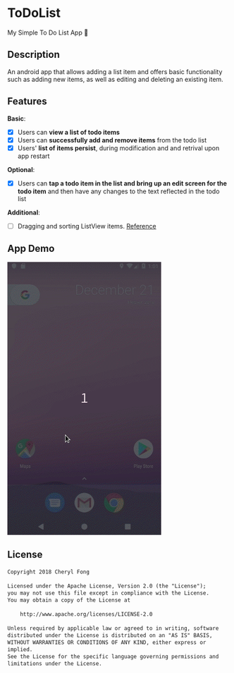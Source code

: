 # ToDoList
My Simple To Do List App 📝

## Description
An android app that allows adding a list item and offers basic functionality such as adding new items, as well as editing and deleting an existing item.

## Features

**Basic**:

* [X] Users can **view a list of todo items**
* [X] Users can **successfully add and remove items** from the todo list
* [X] Users' **list of items persist**, during modification and and retrival upon app restart

**Optional**:

* [X] Users can **tap a todo item in the list and bring up an edit screen for the todo item** and then have any changes to the text reflected in the todo list

**Additional**:

* [ ] Dragging and sorting ListView items. [Reference](https://www.youtube.com/watch?v=_BZIvjMgH-Q)

## App Demo

<img src="/todolist-demo.gif" width="" alt="To Do List App Demo." />


## License

    Copyright 2018 Cheryl Fong

    Licensed under the Apache License, Version 2.0 (the "License");
    you may not use this file except in compliance with the License.
    You may obtain a copy of the License at

        http://www.apache.org/licenses/LICENSE-2.0

    Unless required by applicable law or agreed to in writing, software
    distributed under the License is distributed on an "AS IS" BASIS,
    WITHOUT WARRANTIES OR CONDITIONS OF ANY KIND, either express or implied.
    See the License for the specific language governing permissions and
    limitations under the License.
